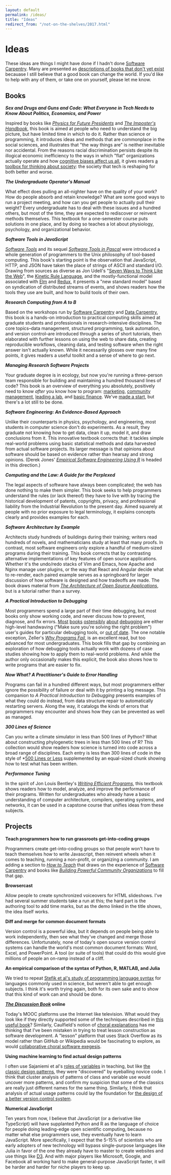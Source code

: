 ```yaml
---
layout: default
permalink: /ideas/
title: "Ideas"
redirect_from: "/not-on-the-shelves/2017.html"
---
```


<div class="well" markdown="1">

# Ideas

These ideas are things I might have done if I hadn't done [Software Carpentry](http://software-carpentry.org).
Many are presented as [descriptions of books that don't yet
exist]({{site.github.url}}/not-on-the-shelves/) becauase I still
believe that a good book can change the world.  If you'd like to help
with any of them, or take one on yourself, please let me know.

## Books

_**Sex and Drugs and Guns and Code: What Everyone in Tech Needs to Know About Politics, Economics, and Power**_

Inspired by books like
*[Physics for Future Presidents](https://www.amazon.com/Physics-Future-Presidents-Science-Headlines/dp/0393066274/)*
and
*[The Imposter's Handbook](https://bigmachine.io/products/the-imposters-handbook)*,
this book is aimed at people who need to understand the big picture,
but have limited time in which to do it.
Rather than science or programming,
it introduces ideas and methods that are commonplace in the social sciences,
and illustrates that "the way things are" is neither inevitable nor accidental.
From the reasons racial discrimination persists despite its illogical economic inefficiency
to the ways in which "flat" organizations actually operate
and how [cognitive biases affect us all](http://mentalfloss.com/article/68705/20-cognitive-biases-affect-your-decisions),
it gives readers [a toolbox for thinking about society]({{site.github.url}}/reading/):
the society that tech is reshaping for both better and worse.

_**The Undergraduate Operator's Manual**_

What effect does pulling an all-nighter have on the quality of your work?
How do people absorb and retain knowledge?
What are some good ways to run a project meeting,
and how can you get people to actually pull their weight?
Every undergraduate has to deal with these issues and a hundred others,
but most of the time,
they are expected to rediscover or reinvent methods themselves.
This textbook for a one-semester course puts solutions in one place,
and by doing so teaches a lot about physiology, psychology, and organizational behavior.

_**Software Tools in JavaScript**_

*[Software Tools](http://www.amazon.com/Software-Tools-Brian-W-Kernighan/dp/020103669X/)*
and its sequel *[Software Tools in Pascal](http://www.amazon.com/Software-Tools-Pascal-Brian-Kernighan/dp/0201103427/)*
were introduced a whole generation of programmers to the Unix philosophy of tool-based computing.
This book's starting point is the observation that JavaScript, HTTP, and JSON have taken the place of strings of ASCII and standard I/O.
Drawing from sources as diverse as
Jon Udell's "[Seven Ways to Think Like the Web](http://blog.jonudell.net/2011/01/24/seven-ways-to-think-like-the-web/)",
the [Kinetic Rule Language](http://en.wikipedia.org/wiki/Kinetic_Rule_Language),
and the mostly-functional model associated with [Elm](http://elm-lang.org/) and [Redux](https://redux.js.org/),
it presents a "new standard model" based on syndication of distributed streams of events,
and shows readers how the tools they use are built,
and how to build tools of their own.

_**Research Computing from A to B**_

Based on the workshops run by [Software Carpentry](http://software-carpentry.org) and [Data Carpentry](http://datacarpentry.org),
this book is a hands-on introduction to practical computing skills
aimed at graduate students and professionals in research-intensive disciplines.
The core topics–data management, structured programming, task automation, and version control–are introduced
through a series of short tutorials,
then elaborated with further lessons on using the web to share data,
creating reproducible workflows,
cleaning data,
and testing software when the right answer isn't actually known.
While it necessarily glosses over many fine points,
it gives readers a useful toolkit and a sense of where to go next.

_**Managing Research Software Projects**_

Your graduate degree is in ecology,
but now you're running a three-person team responsible for building and maintaining a hundred thousand lines of code?
This book is an overview of everything you absolutely, positively need to know
*after* you know how to program:
[marketing](https://www.amazon.com/Marketing-Scientists-Shine-Tough-Times/dp/1597269948/),
[community management](http://producingoss.com),
[leading a lab](https://www.amazon.com/At-Helm-Leading-Laboratory-Second/dp/0879698667/),
and [basic finance](http://ecampus.oregonstate.edu/soc/ecatalog/downloadsyllabus.htm?docid=2641&subject=PSM&cn=565).
We've [made a start](https://swcarpentry.github.io/managing-research-software-projects/),
but there's a lot still to be done.

_**Software Engineering: An Evidence-Based Approach**_

Unlike their counterparts in physics, psychology, and engineering,
most students in computer science don't do experiments.
As a result,
they graduate not knowing how to get data,
clean it up,
model it,
and draw conclusions from it.
This innovative textbook corrects that:
it tackles simple real-world problems using basic statistical methods
and data harvested from actual software projects.
Its larger message is that opinions about software should be based on evidence
rather than hearsay and strong opinions.
(Derek Jones' *[Empirical Software Engineering Using R](http://www.knosof.co.uk/ESEUR/)*
is headed in this direction.)

_**Computing and the Law: A Guide for the Perplexed**_

The legal aspects of software have always been complicated;
the web has done nothing to make them simpler.
This book seeks to help programmers understand the rules (or lack thereof)
they have to live with
by tracing the historical development of patents, copyrights, privacy, and professional liability
from the Industrial Revolution to the present day.
Aimed squarely at people with no prior exposure to legal terminology,
it explains concepts clearly and provides examples for each.

_**Software Architecture by Example**_

Architects study hundreds of buildings during their training;
writers read hundreds of novels,
and mathematicians study at least that many proofs.
In contrast,
most software engineers only explore a handful of medium-sized programs during their training.
This book corrects that by contrasting alternative implementations of key features of open source applications.
Whether it's the undo/redo stacks of Vim and Emacs,
how Apache and Nginx manage user plugins,
or the way that React and Angular decide what to re-render,
each paired example serves as a springboard for larger discussion of how software is designed
and how tradeoffs are made.
The book draws material from *[The Architecture of Open Source Applications](http://aosabook.org)*,
but is a tutorial rather than a survey.

_**A Practical Introduction to Debugging**_

Most programmers spend a large part of their time debugging,
but most books only show working code,
and never discuss how to prevent, diagnose, and fix errors.
[Most](http://www.amazon.com/Debugging-Indispensable-Software-Hardware-Problems/dp/0814474578/)
[books](http://www.amazon.com/Debugging-Thinking-Multidisciplinary-Approach-Technologies/dp/1555583075/)</a>
[ostensibly](http://www.amazon.com/Debug-It-Prevent-Pragmatic-Programmers/dp/193435628X/)</a>
[about](http://www.amazon.com/The-Developers-Guide-Debugging-Edition/dp/1470185520/)</a>
[debugging](http://www.amazon.com/The-Art-Debugging-GDB-Eclipse/dp/1593271743/)</a>
are either high-level handwaving ("Make sure you're solving the right problem")
user's guides for particular debugging tools,
or [out of date](http://www.amazon.com/Find-Bug-Book-Incorrect-Programs/dp/0321223918/).
The one notable exception,
Zeller's *[Why Programs Fail](http://www.amazon.com/Why-Programs-Fail-Second-Edition/dp/0123745152/)*,
is an excellent read,
but too advanced for most undergraduates.
This book fills that gap by combining an exploration of how debugging tools actually work
with dozens of case studies showing how to apply them to real-world problems.
And while the author only occasionally makes this explicit,
the book also shows how to write programs that are easier to fix.

_**Now What? A Practitioner's Guide to Error Handling**_

Programs can fail in a hundred different ways,
but most programmers either ignore the possibility of failure
or deal with it by printing a log message.
This companion to *A Practical Introduction to Debugging* presents examples of what they could do instead,
from data structure repair to automatically restarting servers.
Along the way,
it catalogs the kinds of errors that programmers may encounter
and shows how they can be prevented as well as managed.

_**300 Lines of Science**_

Can you write a climate simulator in less than 500 lines of Python?
What about constructing phylogenetic trees in less than 500 lines of R?
This collection would show readers how science is turned into code across a broad range of disciplines.
Each entry is less than 300 lines of code in the style of *[500 Lines or Less](http://aosabook.org/en/index.html#500lines)
supplemented by an equal-sized chunk showing how to test what has been written.

_**Performance Tuning**_

In the spirit of Jon Louis Bentley's *[Writing Efficient Programs](https://www.amazon.com/Writing-Efficient-Programs-Prentice-Hall-Software/dp/013970244X/)*,
this textbook shows readers how to model, analyze, and improve the performance of their programs.
Written for undergraduates who already have a basic understanding of computer architecture, compilers, operating systems, and networks,
it can be used in a capstone course that unifies ideas from these subjects.

## Projects

**Teach programmers how to run grassroots get-into-coding groups**

Programmers create get-into-coding groups so that people won't have to
teach themselves how to write Javascript, then reinvent wheels when it
comes to teaching, running a non-profit, or organizing a community. I
am adding a section to *[How to Teach](/teaching/)* that draws on the
experience of [Software Carpentry](http://software-carpentry.org) and
books like *[Building Powerful Community Organizations](https://www.amazon.com/Building-Powerful-Community-Organizations-Personal/dp/0977151808/)*
to fill that gap.

**Browsercast**

Allow people to create synchronized voiceovers for HTML slideshows.
I've had several summer students take a run at this; the hard part
is the authoring tool to add time marks, but as the demo linked in
the title shows, the idea itself works.

**Diff and merge for common document formats**

Version control is a powerful idea,
but it depends on people being able to work independently,
then see what they've changed and merge those differences.
Unfortunately,
none of today's open source version control systems can handle
the world's most common document formats:
Word, Excel, and PowerPoint.
A tool (or suite of tools) that could do this
would give millions of people an on-ramp instead of a cliff.

**An empirical comparison of the syntax of Python, R, MATLAB, and Julia**

We tried to repeat [Stefik et al's study of programming language
syntax](http://neverworkintheory.org/2014/01/29/stefik-siebert-syntax.html)
for languages commonly used in science, but weren't able to get
enough subjects. I think it's worth trying again, both for its own
sake and to show that this kind of work can and should be done.

**_[The Discussion Book](https://www.amazon.com/Discussion-Book-Great-People-Talking/dp/1119049717/)_ online**

Today's MOOC platforms use the Internet like television. What would
they look like if they directly supported some of the techniques
described in [this useful
book](https://www.amazon.com/Discussion-Book-Great-People-Talking/dp/1119049717/)?
Similarly, Caulfield's notion of [choral
explanations](https://hapgood.us/2016/05/13/choral-explanations/) has
me thinking that I've been mistaken in trying to treat lesson
construction as software development. A "lesson" platform that uses
Stack Overflow as its model rather than GitHub or Wikipedia would be
fascinating to explore, as would [collaborative choral software
exegesis]({{site.github.url}}/09/12/collaborative-choral-software-exegesis.html).

**Using machine learning to find actual design patterns**

I often use Sajaniemi et al's [roles of
variables](http://www.cs.joensuu.fi/~saja/var_roles/stud_vers/stud_Python3_eng.html)
in teaching, but like [the classic design
patterns](https://www.amazon.com/Design-Patterns-Elements-Reusable-Object-Oriented/dp/0201633612/),
they were "discovered" by eyeballing novice code. I think that
cluster analysis of patterns of class and variable use would uncover
more patterns, and confirm my suspicion that some of the classics
are really just different names for the same thing. Similarly, I
think that analysis of actual usage patterns could lay the
foundation for [the design of a better version control
system]({{site.github.url}}/2017/09/30/git-graphs-and-engineering.html).

**Numerical JavaScript**

Ten years from now,
I believe that JavaScript (or a derivative like TypeScript)
will have supplanted Python and R
as the language of choice for people doing leading-edge open scientific computing,
because no matter what else programmers use,
they eventually have to learn JavaScript.
More specifically,
I expect that the 5-15% of scientists who are early adopters of new technology
will bypass single-purpose languages like Julia
in favor of the one they already have to master
to create websites and use things like [D3](https://d3js.org/).
And with major players like Microsoft, Google, and Facebook all working hard
to make general-purpose JavaScript faster,
it will be harder and harder for niche players to keep up.

</div>

